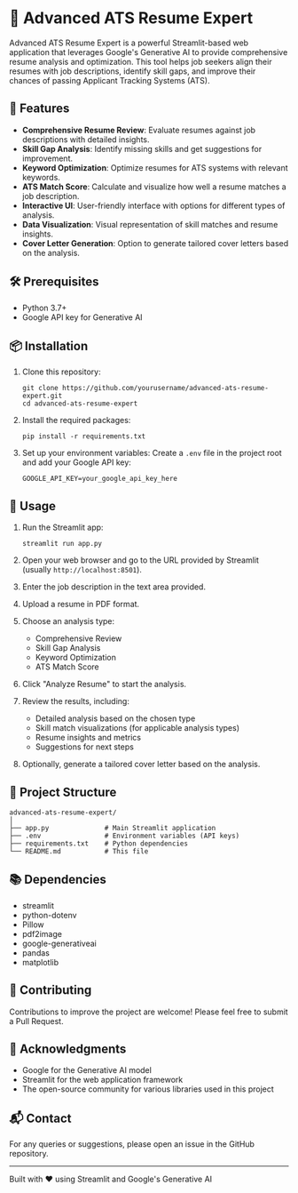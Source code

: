 # 🚀 Advanced ATS Resume Expert

Advanced ATS Resume Expert is a powerful Streamlit-based web application that leverages Google's Generative AI to provide comprehensive resume analysis and optimization. This tool helps job seekers align their resumes with job descriptions, identify skill gaps, and improve their chances of passing Applicant Tracking Systems (ATS).

## 🌟 Features

- **Comprehensive Resume Review**: Evaluate resumes against job descriptions with detailed insights.
- **Skill Gap Analysis**: Identify missing skills and get suggestions for improvement.
- **Keyword Optimization**: Optimize resumes for ATS systems with relevant keywords.
- **ATS Match Score**: Calculate and visualize how well a resume matches a job description.
- **Interactive UI**: User-friendly interface with options for different types of analysis.
- **Data Visualization**: Visual representation of skill matches and resume insights.
- **Cover Letter Generation**: Option to generate tailored cover letters based on the analysis.

## 🛠️ Prerequisites

- Python 3.7+
- Google API key for Generative AI

## 📦 Installation

1. Clone this repository:
   ```
   git clone https://github.com/yourusername/advanced-ats-resume-expert.git
   cd advanced-ats-resume-expert
   ```

2. Install the required packages:
   ```
   pip install -r requirements.txt
   ```

3. Set up your environment variables:
   Create a `.env` file in the project root and add your Google API key:
   ```
   GOOGLE_API_KEY=your_google_api_key_here
   ```

## 🚀 Usage

1. Run the Streamlit app:
   ```
   streamlit run app.py
   ```

2. Open your web browser and go to the URL provided by Streamlit (usually `http://localhost:8501`).

3. Enter the job description in the text area provided.

4. Upload a resume in PDF format.

5. Choose an analysis type:
   - Comprehensive Review
   - Skill Gap Analysis
   - Keyword Optimization
   - ATS Match Score

6. Click "Analyze Resume" to start the analysis.

7. Review the results, including:
   - Detailed analysis based on the chosen type
   - Skill match visualizations (for applicable analysis types)
   - Resume insights and metrics
   - Suggestions for next steps

8. Optionally, generate a tailored cover letter based on the analysis.

## 📁 Project Structure

```
advanced-ats-resume-expert/
│
├── app.py              # Main Streamlit application
├── .env                # Environment variables (API keys)
├── requirements.txt    # Python dependencies
└── README.md           # This file
```

## 📚 Dependencies

- streamlit
- python-dotenv
- Pillow
- pdf2image
- google-generativeai
- pandas
- matplotlib

## 🤝 Contributing

Contributions to improve the project are welcome! Please feel free to submit a Pull Request.

## 🙏 Acknowledgments

- Google for the Generative AI model
- Streamlit for the web application framework
- The open-source community for various libraries used in this project

## 📬 Contact

For any queries or suggestions, please open an issue in the GitHub repository.

---

Built with ❤️ using Streamlit and Google's Generative AI
